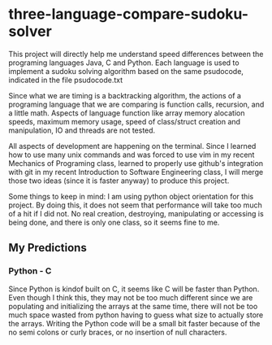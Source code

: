 # three-language-compare-sudoku-solver

This project will directly help me understand speed differences between the 
programing languages Java, C and Python. Each language is used to implement a 
sudoku solving algorithm based on the same psudocode, indicated in the file 
psudocode.txt

Since what we are timing is a backtracking algorithm, the actions of a
programing language that we are comparing is function calls, recursion, and a 
little math. Aspects of language function like array memory alocation speeds, 
maximum memory usage, speed of class/struct creation and manipulation, IO and 
threads are not tested.

All aspects of development are happening on the terminal. Since I learned how to
use many unix commands and was forced to use vim in my recent Mechanics of 
Programing class, learned to properly use github's integration with git in
my recent Introduction to Software Engineering class, I will merge those two 
ideas (since it is faster anyway) to produce this project.

Some things to keep in mind:
	I am using python object orientation for this project. By doing this, it
    does not seem that performance will take too much of a hit if I did not. 
    No real creation, destroying, manipulating or accessing is being done, 
    and there is only one class, so it seems fine to me.

## My Predictions
### Python - C
Since Python is kindof built on C, it seems like C will be faster than Python.
Even though I think this, they may not be too much different since we are
populating and initializing the arrays at the same time, there will not be too
much space wasted from python having to guess what size to actually store the
arrays. Writing the Python code will be a small bit faster because of the no
semi colons or curly braces, or no insertion of null characters.
